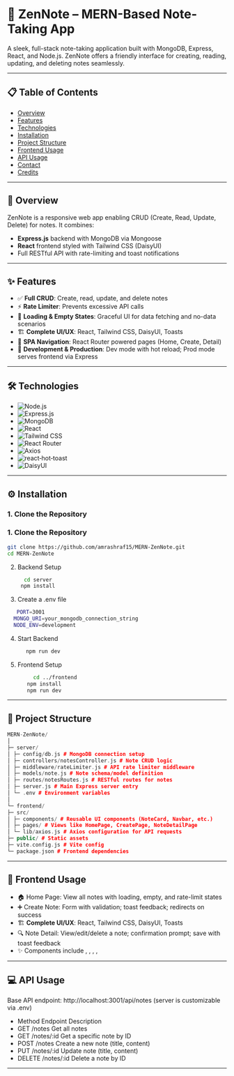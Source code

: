 # 📝 ZenNote – MERN-Based Note-Taking App

A sleek, full-stack note-taking application built with MongoDB, Express, React, and Node.js. ZenNote offers a friendly interface for creating, reading, updating, and deleting notes seamlessly.

---

## 📋 Table of Contents

- [Overview](#-overview)  
- [Features](#-features)  
- [Technologies](#-technologies)  
- [Installation](#-installation)  
- [Project Structure](#-project-structure)  
- [Frontend Usage](#-frontend-usage)  
- [API Usage](#-api-usage)  
- [Contact](#-contact)  
- [Credits](#-credits)  

---

## 📖 Overview

ZenNote is a responsive web app enabling CRUD (Create, Read, Update, Delete) for notes. It combines:

- **Express.js** backend with MongoDB via Mongoose  
- **React** frontend styled with Tailwind CSS (DaisyUI)  
- Full RESTful API with rate-limiting and toast notifications  

---

## ✨ Features

- ✅ **Full CRUD**: Create, read, update, and delete notes  
- ⚡️ **Rate Limiter**: Prevents excessive API calls  
- 🧩 **Loading & Empty States**: Graceful UI for data fetching and no-data scenarios  
- 🏗 **Complete UI/UX**: React, Tailwind CSS, DaisyUI, Toasts  
- 🔁 **SPA Navigation**: React Router powered pages (Home, Create, Detail)  
- 🔧 **Development & Production**: Dev mode with hot reload; Prod mode serves frontend via Express  

---

## 🛠 Technologies

- ![Node.js](https://img.shields.io/badge/Node.js-339933?style=for-the-badge&logo=node.js)  
- ![Express.js](https://img.shields.io/badge/Express.js-000000?style=for-the-badge&logo=express)  
- ![MongoDB](https://img.shields.io/badge/MongoDB-4EA94B?style=for-the-badge&logo=mongodb)  
- ![React](https://img.shields.io/badge/React-20232A?style=for-the-badge&logo=react)  
- ![Tailwind CSS](https://img.shields.io/badge/Tailwind_CSS-38B2AC?style=for-the-badge&logo=tailwind-css)  
- ![React Router](https://img.shields.io/badge/React_Router-CA4245?style=for-the-badge&logo=react-router)  
- ![Axios](https://img.shields.io/badge/Axios-5A29E4?style=for-the-badge&logo=axios)  
- ![react‑hot‑toast](https://img.shields.io/badge/react--hot--toast-FF6F61?style=for-the-badge)  
- ![DaisyUI](https://img.shields.io/badge/DaisyUI-F6D860?style=for-the-badge)  

---

## ⚙️ Installation

### 1. Clone the Repository  
### 1. Clone the Repository
   ```sh
   git clone https://github.com/amrashraf15/MERN-ZenNote.git
   cd MERN-ZenNote
   ```
2. Backend Setup
   ```sh
     cd server
    npm install
   ```
3. Create a .env file
  ```sh
     PORT=3001
    MONGO_URI=your_mongodb_connection_string
    NODE_ENV=development
   ```
4. Start Backend
  ```sh
        npm run dev
   ```
5. Frontend Setup
   ```sh
        cd ../frontend
      npm install
      npm run dev
   ```
---
## 🧭 Project Structure

```C++
MERN-ZenNote/
│
├─ server/
│ ├─ config/db.js # MongoDB connection setup
│ ├─ controllers/notesController.js # Note CRUD logic
│ ├─ middleware/rateLimiter.js # API rate limiter middleware
│ ├─ models/note.js # Note schema/model definition
│ ├─ routes/notesRoutes.js # RESTful routes for notes
│ ├─ server.js # Main Express server entry
│ └─ .env # Environment variables
│
└─ frontend/
├─ src/
│ ├─ components/ # Reusable UI components (NoteCard, Navbar, etc.)
│ ├─ pages/ # Views like HomePage, CreatePage, NoteDetailPage
│ └─ lib/axios.js # Axios configuration for API requests
├─ public/ # Static assets
├─ vite.config.js # Vite config
└─ package.json # Frontend dependencies
```
---
## 🔧 Frontend Usage
  
- 🏠 Home Page: View all notes with loading, empty, and rate-limit states  
- ➕ Create Note: Form with validation; toast feedback; redirects on success
- 🏗 **Complete UI/UX**: React, Tailwind CSS, DaisyUI, Toasts  
- 🔍 Note Detail: View/edit/delete a note; confirmation prompt; save with toast feedback 
- ✨ Components include <Navbar />, <NoteCard />, <Loading />, <RateLimitedUI />, <NotesNotFound />

---
## 💻 API Usage
Base API endpoint: http://localhost:3001/api/notes (server is customizable via .env)

- Method	 Endpoint	    Description
- GET	    /notes	          Get all notes
- GET	    /notes/:id	       Get a specific note by ID
- POST	 /notes	          Create a new note (title, content)
- PUT	    /notes/:id	       Update note (title, content)
- DELETE	 /notes/:id	       Delete a note by ID

---




















   
